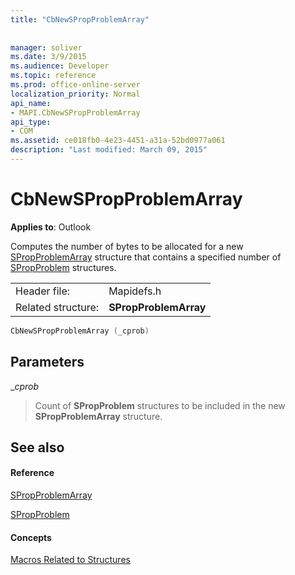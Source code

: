 ```yaml
---
title: "CbNewSPropProblemArray"
 
 
manager: soliver
ms.date: 3/9/2015
ms.audience: Developer
ms.topic: reference
ms.prod: office-online-server
localization_priority: Normal
api_name:
- MAPI.CbNewSPropProblemArray
api_type:
- COM
ms.assetid: ce018fb0-4e23-4451-a31a-52bd0977a061
description: "Last modified: March 09, 2015"
---
```


# CbNewSPropProblemArray

  
  
**Applies to**: Outlook 
  
Computes the number of bytes to be allocated for a new [SPropProblemArray](spropproblemarray.md) structure that contains a specified number of [SPropProblem](spropproblem.md) structures. 
  
|||
|:-----|:-----|
|Header file:  <br/> |Mapidefs.h  <br/> |
|Related structure:  <br/> |**SPropProblemArray** <br/> |
   
```cpp
CbNewSPropProblemArray (_cprob)
```

## Parameters

 __cprob_
  
> Count of **SPropProblem** structures to be included in the new **SPropProblemArray** structure. 
    
## See also

#### Reference

[SPropProblemArray](spropproblemarray.md)
  
[SPropProblem](spropproblem.md)
#### Concepts

[Macros Related to Structures](macros-related-to-structures.md)

